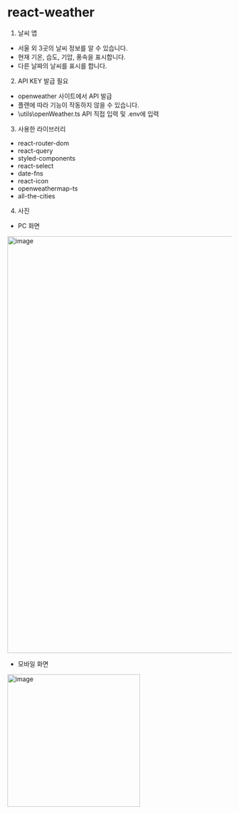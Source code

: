 ﻿# react-weather
1. 날씨 앱
- 서울 외 3곳의 날씨 정보를 알 수 있습니다.
- 현재 기온, 습도, 기압, 풍속을 표시합니다.
- 다른 날짜의 날씨를 표시를 합니다.

2. API KEY 발급 필요
- openweather 사이트에서 API 발급
- 플랜에 따라 기능이 작동하지 않을 수 있습니다.
- \utils\openWeather.ts API 직접 입력 및 .env에 입력

3. 사용한 라이브러리
 - react-router-dom
 - react-query
 - styled-components
 - react-select
 - date-fns
 - react-icon
 - openweathermap-ts
 - all-the-cities

4. 사진

- PC 화면
<img width="938" alt="image" src="https://github.com/SIM-TOO/react-weather/assets/130709350/3d79f2a4-e6c7-4798-980d-0762885de21d">

- 모바일 화면
<img width="298" alt="image" src="https://github.com/SIM-TOO/react-weather/assets/130709350/85211f2a-24bc-409b-8622-be1fb1d7e9ac">
